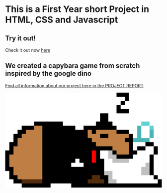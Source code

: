 # This is a First Year short Project in HTML, CSS and Javascript

## Try it out!

Check it out now [here](https://jetzypetz.github.io/capybara)

## We created a capybara game from scratch inspired by the google dino

[Find all information about our project here in the PROJECT REPORT](CSE104%20Project%20Report%20_%20Eugenio%20Animali,%20Yuki%20Kin.pdf)


![Thumbnail](../img/fancycapydead.png)
